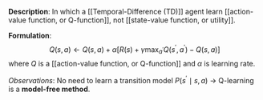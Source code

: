 **Description**: In which a [[Temporal-Difference (TD)]] agent learn [[action-value function, or Q-function]], not [[state-value function, or utility]].

**Formulation**:
$$Q(s,a) \leftarrow Q(s,a) + \alpha \left[ R(s) + \gamma \max_{a^{\prime}} Q(s^{\prime}, a^{\prime}) - Q(s,a) \right]$$
where $Q$ is a [[action-value function, or Q-function]] and $\alpha$ is learning rate.

*Observations*: No need to learn a transition model $P(s^{\prime} \mid s, a)$ -> Q-learning is a **model-free method**.
